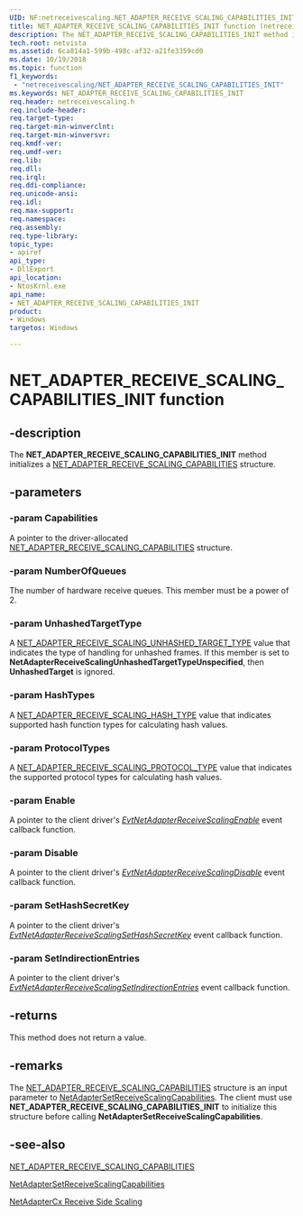 ```yaml
---
UID: NF:netreceivescaling.NET_ADAPTER_RECEIVE_SCALING_CAPABILITIES_INIT
title: NET_ADAPTER_RECEIVE_SCALING_CAPABILITIES_INIT function (netreceivescaling.h)
description: The NET_ADAPTER_RECEIVE_SCALING_CAPABILITIES_INIT method initializes a NET_ADAPTER_RECEIVE_SCALING_CAPABILITIES structure.
tech.root: netvista
ms.assetid: 6ca814a1-599b-498c-af32-a21fe3359cd0
ms.date: 10/19/2018
ms.topic: function
f1_keywords:
 - "netreceivescaling/NET_ADAPTER_RECEIVE_SCALING_CAPABILITIES_INIT"
ms.keywords: NET_ADAPTER_RECEIVE_SCALING_CAPABILITIES_INIT
req.header: netreceivescaling.h
req.include-header:
req.target-type:
req.target-min-winverclnt:
req.target-min-winversvr:
req.kmdf-ver:
req.umdf-ver:
req.lib:
req.dll:
req.irql: 
req.ddi-compliance:
req.unicode-ansi:
req.idl:
req.max-support:
req.namespace:
req.assembly:
req.type-library: 
topic_type: 
- apiref
api_type: 
- DllExport
api_location:
- NtosKrnl.exe
api_name: 
- NET_ADAPTER_RECEIVE_SCALING_CAPABILITIES_INIT
product:
- Windows
targetos: Windows

---
```


# NET_ADAPTER_RECEIVE_SCALING_CAPABILITIES_INIT function


## -description


The **NET_ADAPTER_RECEIVE_SCALING_CAPABILITIES_INIT** method initializes a [NET_ADAPTER_RECEIVE_SCALING_CAPABILITIES](ns-netreceivescaling-_net_adapter_receive_scaling_capabilities.md) structure.

## -parameters

### -param Capabilities
A pointer to the driver-allocated [NET_ADAPTER_RECEIVE_SCALING_CAPABILITIES](ns-netreceivescaling-_net_adapter_receive_scaling_capabilities.md) structure.

### -param NumberOfQueues
The number of hardware receive queues. This member must be a power of 2.

### -param UnhashedTargetType
A [NET_ADAPTER_RECEIVE_SCALING_UNHASHED_TARGET_TYPE](ne-netreceivescaling-_net_adapter_receive_scaling_unhashed_target_type.md) value that indicates the type of handling for unhashed frames. If this member is set to **NetAdapterReceiveScalingUnhashedTargetTypeUnspecified**, then **UnhashedTarget** is ignored.

### -param HashTypes
A [NET_ADAPTER_RECEIVE_SCALING_HASH_TYPE](ne-netreceivescaling-_net_adapter_receive_scaling_hash_type.md) value that indicates supported hash function types for calculating hash values.

### -param ProtocolTypes
A [NET_ADAPTER_RECEIVE_SCALING_PROTOCOL_TYPE](ne-netreceivescaling-_net_adapter_receive_scaling_protocol_type.md) value that indicates the supported protocol types for calculating hash values.

### -param Enable
A pointer to the client driver's *[EvtNetAdapterReceiveScalingEnable](nc-netreceivescaling-evt_net_adapter_receive_scaling_enable.md)* event callback function.

### -param Disable
A pointer to the client driver's *[EvtNetAdapterReceiveScalingDisable](nc-netreceivescaling-evt_net_adapter_receive_scaling_disable.md)* event callback function.

### -param SetHashSecretKey
A pointer to the client driver's *[EvtNetAdapterReceiveScalingSetHashSecretKey](nc-netreceivescaling-evt_net_adapter_receive_scaling_set_hash_secret_key.md)* event callback function.

### -param SetIndirectionEntries
A pointer to the client driver's *[EvtNetAdapterReceiveScalingSetIndirectionEntries](nc-netreceivescaling-evt_net_adapter_receive_scaling_set_indirection_entries.md)* event callback function.

## -returns
This method does not return a value.

## -remarks
The [NET_ADAPTER_RECEIVE_SCALING_CAPABILITIES](ns-netreceivescaling-_net_adapter_receive_scaling_capabilities.md) structure is an input parameter to [NetAdapterSetReceiveScalingCapabilities](nf-netreceivescaling-netadaptersetreceivescalingcapabilities.md). The client must use **NET_ADAPTER_RECEIVE_SCALING_CAPABILITIES_INIT** to initialize this structure before calling **NetAdapterSetReceiveScalingCapabilities**.



## -see-also
[NET_ADAPTER_RECEIVE_SCALING_CAPABILITIES](ns-netreceivescaling-_net_adapter_receive_scaling_capabilities.md)

[NetAdapterSetReceiveScalingCapabilities](nf-netreceivescaling-netadaptersetreceivescalingcapabilities.md)

[NetAdapterCx Receive Side Scaling](https://docs.microsoft.com/windows-hardware/drivers/netcx/netadaptercx-receive-side-scaling-rss-)
